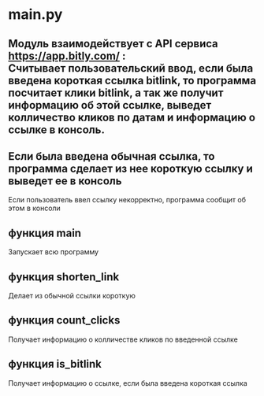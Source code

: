 # main.py  
Модуль взаимодействует с API сервисa https://app.bitly.com/ : </br>
Считывает пользовательский ввод,
если была введена короткая ссылка bitlink, то
программа посчитает клики bitlink,
а так же получит информацию об этой ссылке,
выведет колличество кликов по датам 
и информацию о ссылке в консоль.
---
Если была введена обычная ссылка,
то программа сделает из нее короткую ссылку
и выведет ее в консоль
---
Если пользователь ввел ссылку некорректно,
программа сообщит об этом в консоли

## функция main
Запускает всю программу

## функция shorten_link
Делает из обычной ссылки короткую

## функция count_clicks
Получает информацию о колличестве кликов 
по введенной ссылке

## функция is_bitlink
Получает информацию о ссылке,
если была введена короткая ссылка

